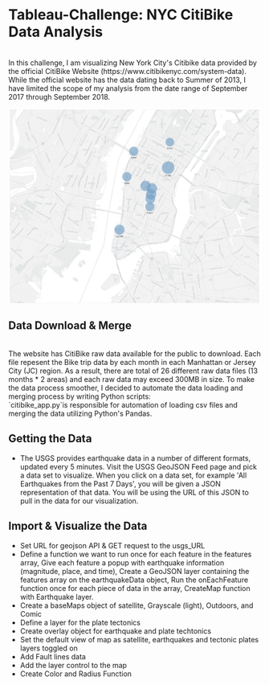 # Tableau-Challenge: NYC CitiBike Data Analysis
<br>
In this challenge, I am visualizing New York City's Citibike data provided by the official CitiBike Website (https://www.citibikenyc.com/system-data). While the official website has the data dating back to Summer of 2013, I have limited the scope of my analysis from the date range of September 2017 through September 2018. <br>

![CitiBike Map](https://github.com/erikku0519/Tableau-Challenge/blob/master/Citibike.png)


## Data Download & Merge<br>
<br>
The website has CitiBike raw data available for the public to download. Each file repesent the Bike trip data by each month in each Manhattan or Jersey City (JC) region. As a result, there are total of 26 different raw data files (13 months * 2 areas) and each raw data may exceed 300MB in size. To make the data process smoother, I decided to automate the data loading and merging process by writing Python scripts:
<br>
`citibike_app.py`is responsible for automation of loading csv files and merging the data utilizing Python's Pandas. 

## Getting the Data<br>

* The USGS provides earthquake data in a number of different formats, updated every 5 minutes. Visit the USGS GeoJSON Feed page and pick a data set to visualize. When you click on a data set, for example 'All Earthquakes from the Past 7 Days', you will be given a JSON representation of that data. You will be using the URL of this JSON to pull in the data for our visualization.

## Import & Visualize the Data<br>

* Set URL for geojson API & GET request to the usgs_URL
* Define a function we want to run once for each feature in the features array, Give each feature a popup with earthquake information (magnitude, place, and time), Create a GeoJSON layer containing the features array on the earthquakeData object, Run the onEachFeature function once for each piece of data in the array, CreateMap function with Earthquake layer.
* Create a baseMaps object of satellite, Grayscale (light), Outdoors, and Comic
* Define a layer for the plate tectonics
* Create overlay object for earthquake and plate techtonics
* Set the default view of map as satellite, earthquakes and tectonic plates layers toggled on
* Add Fault lines data
* Add the layer control to the map
* Create Color and Radius Function


